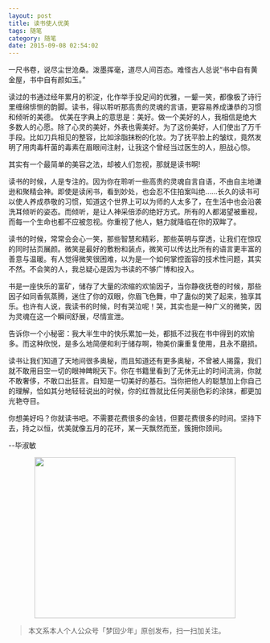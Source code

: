 ```yaml
---
layout: post
title: 读书使人优美
tags: 随笔
category: 随笔
date: 2015-09-08 02:54:02
---
```


一尺书卷，说尽尘世沧桑。泼墨挥毫，道尽人间百态。难怪古人总说“书中自有黄金屋，书中自有颜如玉。”

读过的书通过经年累月的积淀，化作举手投足间的优雅，一颦一笑，都像极了诗行里缠绵悱恻的韵脚。读书，得以聆听那高贵的灵魂的言语，更容易养成谦恭的习惯和倾听的美德。 优美在字典上的意思是：美好。做一个美好的人，我相信是绝大多数人的心愿。除了心灵的美好，外表也需美好。为了这份美好，人们使出了万千手段。比如刀兵相见的整容，比如涂脂抹粉的化妆。为了抚平脸上的皱纹，竟然发明了用肉毒杆菌的毒素在眉眼间注射，让我这个曾经当过医生的人，胆战心惊。

其实有一个最简单的美容之法，却被人们忽视，那就是读书啊!

读书的时候，人是专注的。因为你在聆听一些高贵的灵魂自言自语，不由自主地谦逊和聚精会神。即使是读闲书，看到妙处，也会忍不住拍案叫绝……长久的读书可以使人养成恭敬的习惯，知道这个世界上可以为师的人太多了，在生活中也会沿袭洗耳倾听的姿态。而倾听，是让人神采倍添的绝好方式。所有的人都渴望被重视，而每一个生命也都不应被忽视。你重视了他人，魅力就降临在你的双眸了。

读书的时候，常常会会心一笑，那些智慧和精彩，那些英明与穿透，让我们在惊叹的同时拈页展颜。微笑是最好的敷粉和装点，微笑可以传达比所有的语言更丰富的善意与温暖。有人觉得微笑很困难，以为是一个如何掌控面容的技术性问题，其实不然。不会笑的人，我总疑心是因为书读的不够广博和投入。

书是一座快乐的富矿，储存了大量的浓缩的欢愉因子，当你静夜抚卷的时候，那些因子如同香氛蒸腾，迷住了你的双眼，你眉飞色舞，中了蛊似的笑了起来，独享其乐。也许有人说，我读书的时候，时有哭泣呢！哭，其实也是一种广义的微笑，因为灵魂在这一个瞬间舒展，尽情宣泄。

告诉你一个小秘密：我大半生中的快乐累加一处，都抵不过我在书中得到的欢愉多。而这种欣悦，是多么地简便和利于储存啊，物美价廉重复使用，且永不磨损。

读书让我们知道了天地间很多奥秘，而且知道还有更多奥秘，不曾被人揭露，我们就不敢用目空一切的眼神睥睨天下。你在书籍里看到了无休无止的时间流淌，你就不敢奢侈，不敢口出狂言。自知是一切美好的基石。当你把他人的聪慧加上你自己的理解，恰如其分地轻轻说出的时候，你的红唇就比任何美丽色彩的涂抹，都更加光艳夺目。 

你想美好吗？你就读书吧。不需要花费很多的金钱，但要花费很多的时间。坚持下去，持之以恒，优美就像五月的花环，某一天飘然而至，簇拥你颈间。

--毕淑敏

<div align="center">
<img src="http://rann.cc/assets/img/qrcode-logo.png" width="400" height="320" />
</div>

> 本文系本人个人公众号「梦回少年」原创发布，扫一扫加关注。